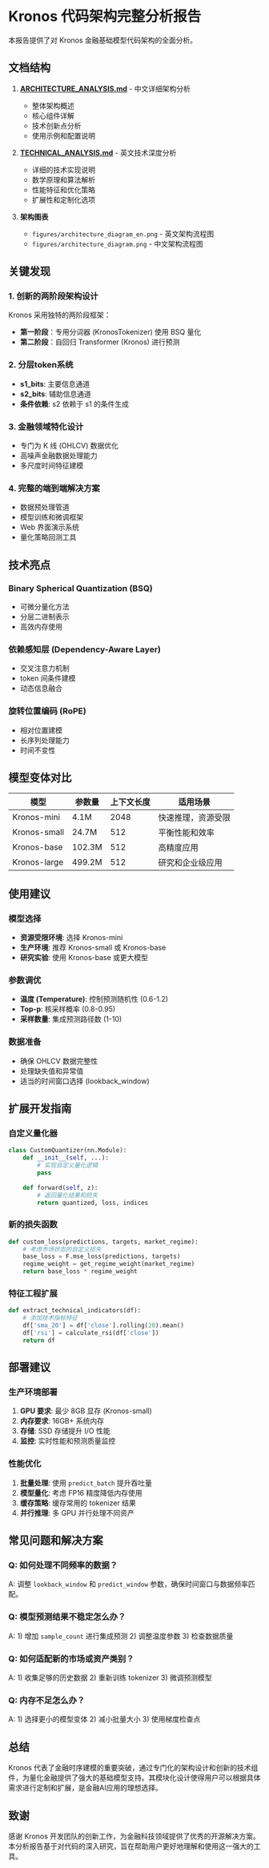 # Kronos 代码架构完整分析报告

本报告提供了对 Kronos 金融基础模型代码架构的全面分析。

## 文档结构

1. **[ARCHITECTURE_ANALYSIS.md](ARCHITECTURE_ANALYSIS.md)** - 中文详细架构分析
   - 整体架构概述
   - 核心组件详解
   - 技术创新点分析
   - 使用示例和配置说明

2. **[TECHNICAL_ANALYSIS.md](TECHNICAL_ANALYSIS.md)** - 英文技术深度分析
   - 详细的技术实现说明
   - 数学原理和算法解析
   - 性能特征和优化策略
   - 扩展性和定制化选项

3. **架构图表**
   - `figures/architecture_diagram_en.png` - 英文架构流程图
   - `figures/architecture_diagram.png` - 中文架构流程图

## 关键发现

### 1. 创新的两阶段架构设计

Kronos 采用独特的两阶段框架：
- **第一阶段**：专用分词器 (KronosTokenizer) 使用 BSQ 量化
- **第二阶段**：自回归 Transformer (Kronos) 进行预测

### 2. 分层token系统

- **s1_bits**: 主要信息通道
- **s2_bits**: 辅助信息通道  
- **条件依赖**: s2 依赖于 s1 的条件生成

### 3. 金融领域特化设计

- 专门为 K 线 (OHLCV) 数据优化
- 高噪声金融数据处理能力
- 多尺度时间特征建模

### 4. 完整的端到端解决方案

- 数据预处理管道
- 模型训练和微调框架
- Web 界面演示系统
- 量化策略回测工具

## 技术亮点

### Binary Spherical Quantization (BSQ)
- 可微分量化方法
- 分层二进制表示
- 高效内存使用

### 依赖感知层 (Dependency-Aware Layer)
- 交叉注意力机制
- token 间条件建模
- 动态信息融合

### 旋转位置编码 (RoPE)
- 相对位置建模
- 长序列处理能力
- 时间不变性

## 模型变体对比

| 模型 | 参数量 | 上下文长度 | 适用场景 |
|------|--------|------------|----------|
| Kronos-mini | 4.1M | 2048 | 快速推理，资源受限 |
| Kronos-small | 24.7M | 512 | 平衡性能和效率 |
| Kronos-base | 102.3M | 512 | 高精度应用 |
| Kronos-large | 499.2M | 512 | 研究和企业级应用 |

## 使用建议

### 模型选择
- **资源受限环境**: 选择 Kronos-mini
- **生产环境**: 推荐 Kronos-small 或 Kronos-base
- **研究实验**: 使用 Kronos-base 或更大模型

### 参数调优
- **温度 (Temperature)**: 控制预测随机性 (0.6-1.2)
- **Top-p**: 核采样概率 (0.8-0.95)
- **采样数量**: 集成预测路径数 (1-10)

### 数据准备
- 确保 OHLCV 数据完整性
- 处理缺失值和异常值
- 适当的时间窗口选择 (lookback_window)

## 扩展开发指南

### 自定义量化器
```python
class CustomQuantizer(nn.Module):
    def __init__(self, ...):
        # 实现自定义量化逻辑
        pass
    
    def forward(self, z):
        # 返回量化结果和损失
        return quantized, loss, indices
```

### 新的损失函数
```python
def custom_loss(predictions, targets, market_regime):
    # 考虑市场状态的自定义损失
    base_loss = F.mse_loss(predictions, targets)
    regime_weight = get_regime_weight(market_regime)
    return base_loss * regime_weight
```

### 特征工程扩展
```python
def extract_technical_indicators(df):
    # 添加技术指标特征
    df['sma_20'] = df['close'].rolling(20).mean()
    df['rsi'] = calculate_rsi(df['close'])
    return df
```

## 部署建议

### 生产环境部署
1. **GPU 要求**: 最少 8GB 显存 (Kronos-small)
2. **内存要求**: 16GB+ 系统内存
3. **存储**: SSD 存储提升 I/O 性能
4. **监控**: 实时性能和预测质量监控

### 性能优化
1. **批量处理**: 使用 `predict_batch` 提升吞吐量
2. **模型量化**: 考虑 FP16 精度降低内存使用
3. **缓存策略**: 缓存常用的 tokenizer 结果
4. **并行推理**: 多 GPU 并行处理不同资产

## 常见问题和解决方案

### Q: 如何处理不同频率的数据？
A: 调整 `lookback_window` 和 `predict_window` 参数，确保时间窗口与数据频率匹配。

### Q: 模型预测结果不稳定怎么办？
A: 1) 增加 `sample_count` 进行集成预测 2) 调整温度参数 3) 检查数据质量

### Q: 如何适配新的市场或资产类别？
A: 1) 收集足够的历史数据 2) 重新训练 tokenizer 3) 微调预测模型

### Q: 内存不足怎么办？
A: 1) 选择更小的模型变体 2) 减小批量大小 3) 使用梯度检查点

## 总结

Kronos 代表了金融时序建模的重要突破，通过专门化的架构设计和创新的技术组件，为量化金融提供了强大的基础模型支持。其模块化设计使得用户可以根据具体需求进行定制和扩展，是金融AI应用的理想选择。

## 致谢

感谢 Kronos 开发团队的创新工作，为金融科技领域提供了优秀的开源解决方案。本分析报告基于对代码的深入研究，旨在帮助用户更好地理解和使用这一强大的工具。